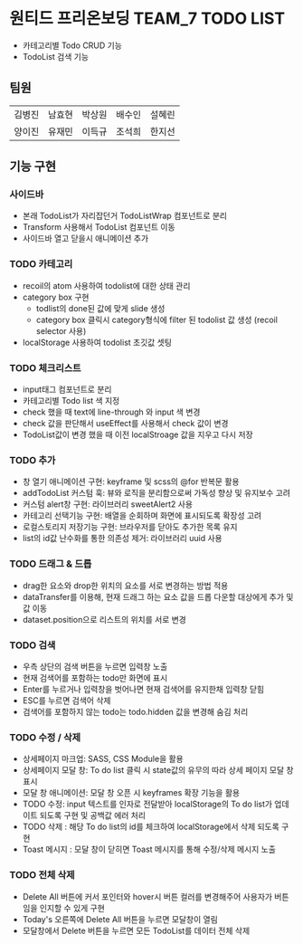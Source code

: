 # 원티드 프리온보딩 TEAM_7 TODO LIST

- 카테고리별 Todo CRUD 기능
- TodoList 검색 기능

## 팀원

| | | | | |
|---|---|---|---|---|
|김병진|남효현|박상원|배수인|설혜린|
|양이진|유재민|이득규|조석희|한지선|

## 기능 구현

### 사이드바

- 본래 TodoList가 자리잡던거 TodoListWrap 컴포넌트로 분리
- Transform 사용해서 TodoList 컴포넌트 이동
- 사이드바 열고 닫을시 애니메이션 추가

### TODO 카테고리

- recoil의 atom 사용하여 todolist에 대한 상태 관리
- category box 구현
  - todlist의 done된 값에 맞게 slide 생성
   - category box 클릭시 category형식에 filter 된 todolist 값 생성 (recoil selector 사용)
- localStorage 사용하여 todolist 초깃값 셋팅

### TODO 체크리스트

- input태그 컴포넌트로 분리
- 카테고리별 Todo list 색 지정
- check 했을 때 text에 line-through 와 input 색 변경
- check 값을 판단해서 useEffect를 사용해서 check 값이 변경
- TodoList값이 변경 했을 때 이전 localStroage 값을 지우고 다시 저장

### TODO 추가

- 창 열기 애니메이션 구현: keyframe 및 scss의 @for 반복문 활용
- addTodoList 커스텀 훅: 뷰와 로직을 분리함으로써 가독성 향상 및 유지보수 고려
- 커스텀 alert창 구현: 라이브러리 sweetAlert2 사용
- 카테고리 선택기능 구현: 배열을 순회하며 화면에 표시되도록 확장성 고려
- 로컬스토리지 저장기능 구현: 브라우저를 닫아도 추가한 목록 유지
- list의 id값 난수화를 통한 의존성 제거: 라이브러리 uuid 사용

### TODO 드래그 & 드롭

- drag한 요소와 drop한 위치의 요소를 서로 변경하는 방법 적용
- dataTransfer를 이용해, 현재 드래그 하는 요소 값을 드롭 다운할 대상에게 추가 및 값 이동
- dataset.position으로 리스트의 위치를 서로 변경

### TODO 검색

- 우측 상단의 검색 버튼을 누르면 입력창 노출
- 현재 검색어를 포함하는 todo만 화면에 표시
- Enter를 누르거나 입력창을 벗어나면 현재 검색어를 유지한채 입력창 닫힘
- ESC를 누르면 검색어 삭제
- 검색어를 포함하지 않는 todo는 todo.hidden 값을 변경해 숨김 처리

### TODO 수정 / 삭제

- 상세페이지 마크업: SASS, CSS Module을 활용
- 상세페이지 모달 창: To do list 클릭 시 state값의 유무의 따라 상세 페이지 모달 창 표시
- 모달 창 애니메이션: 모달 창 오픈 시 keyframes 확장 기능을 활용
- TODO 수정: input 텍스트를 인자로 전달받아 localStorage의 To do list가 업데이트 되도록 구현 및 공백값 에러 처리
- TODO 삭제 : 해당 To do list의 id를 체크하여 localStorage에서 삭제 되도록 구현
- Toast 메시지 : 모달 창이 닫히면 Toast 메시지를 통해 수정/삭제 메시지 노출

### TODO 전체 삭제

- Delete All 버튼에 커서 포인터와 hover시 버튼 컬러를 변경해주어 사용자가 버튼임을 인지할 수 있게 구현
- Today's 오른쪽에 Delete All 버튼을 누르면 모달창이 열림
- 모달창에서 Delete 버튼을 누르면 모든 TodoList를 데이터 전체 삭제
